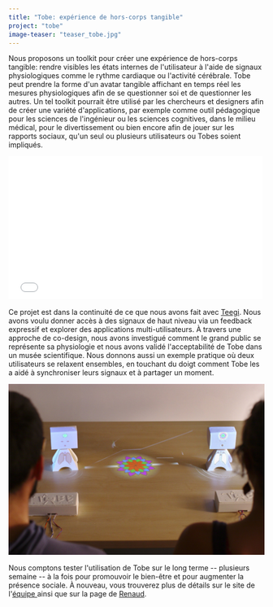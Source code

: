 ```yaml
---
title: "Tobe: expérience de hors-corps tangible"
project: "tobe"
image-teaser: "teaser_tobe.jpg"
---
```


Nous proposons un toolkit pour créer une expérience de hors-corps tangible: rendre visibles les états internes de l'utilisateur à l'aide de signaux physiologiques comme le rythme cardiaque ou l'activité cérébrale. Tobe peut prendre la forme d'un avatar tangible affichant en temps réel les mesures physiologiques afin de se questionner soi et de questionner les autres. Un tel toolkit pourrait être utilisé par les chercheurs et designers afin de créer une variété d'applications, par exemple comme outil pédagogique pour les sciences de l'ingénieur ou les sciences cognitives, dans le milieu médical, pour le divertissement ou bien encore afin de jouer sur les rapports sociaux, qu'un seul ou plusieurs utilisateurs ou Tobes soient impliqués.

<iframe src="//player.vimeo.com/video/142287968" width="500" height="281" frameborder="0" webkitallowfullscreen mozallowfullscreen allowfullscreen ></iframe>

Ce projet est dans la continuité de ce que nous avons fait avec [Teegi](http://phd.jfrey.info/projects/teegi/). Nous avons voulu donner accès à des signaux de haut niveau via un feedback expressif et explorer des applications multi-utilisateurs. À travers une approche de co-design, nous avons investigué comment le grand public se représente sa physiologie et nous avons validé l'acceptabilité de Tobe dans un musée scientifique. Nous donnons aussi un exemple pratique où deux utilisateurs se relaxent ensembles, en touchant du doigt comment Tobe les a aidé à synchroniser leurs signaux et à partager un moment.

![Tobe pour une relaxation à plusieurs](/images/tobe/tobe_coherence.jpg)

Nous comptons tester l'utilisation de Tobe sur le long terme -- plusieurs semaine -- à la fois pour promouvoir le bien-être et pour augmenter la présence sociale. À nouveau, vous trouverez plus de détails sur le site de l'[équipe ](https://team.inria.fr/potioc/fr/scientific-subjects/tobe-tangible-out-of-body-experience/) ainsi que sur la page de [Renaud](http://renaudgervais.github.io/tobe/).
